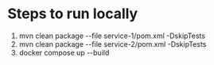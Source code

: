 # Steps to run locally

1. mvn clean package --file service-1/pom.xml -DskipTests
2. mvn clean package --file service-2/pom.xml -DskipTests
3. docker compose up --build